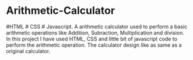 # Arithmetic-Calculator
#HTML # CSS # Javascript. A arithmetic calculator used to perform a basic arithmetic operations like Addition, Subraction, Multiplication and division.
In this project I have used HTML, CSS and little bit of javascript code to perform the arithmetic operation. The calculator design like as same as a original calculator.
